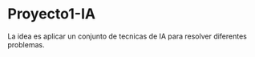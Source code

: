 # Proyecto1-IA
La idea es aplicar un conjunto de tecnicas de IA para resolver diferentes problemas.

